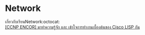 # Network
เกี่ยวกับเรียนNetwork:octocat:<br>
[[CCNP ENCOR] มาทำความรู้จัก และ เข้าใจการทำงานเบื้องต้นของ Cisco LISP กัน](https://www.youtube.com/watch?v=ixHWZj2qnGo)<br>
[]()<br>
[]()<br>
[]()<br>

